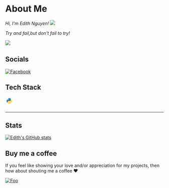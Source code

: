 # About Me
*Hi, I'm Edith Nguyen!* <img src="https://media.giphy.com/media/hvRJCLFzcasrR4ia7z/giphy.gif" width="25px">

*Try and fail,but don't fail to try!*

![](https://komarev.com/ghpvc/?username=nedsion&label=Visitors+Count&color=brightgreen)

## Socials
[![Facebook](https://img.shields.io/badge/Facebook-%231877F2.svg?logo=Facebook&logoColor=white)](https://www.facebook.com/nedsion/) 

## Tech Stack

<img align="left" alt="Python" width="26px" src="https://raw.githubusercontent.com/github/explore/80688e429a7d4ef2fca1e82350fe8e3517d3494d/topics/python/python.png" />
<br />
<br />

---

## Stats
[![Edith's GitHub stats](https://github-readme-stats.vercel.app/api?username=nedsion)](https://github.com/nedsion)

## Buy me a coffee 
If you feel like showing your love and/or appreciation for my projects, then how about shouting me a coffee ❤

[![Foo](https://camo.githubusercontent.com/c3f856bacd5b09669157ed4774f80fb9d8622dd45ce8fdf2990d3552db99bd27/68747470733a2f2f7777772e6275796d6561636f666665652e636f6d2f6173736574732f696d672f637573746f6d5f696d616765732f6f72616e67655f696d672e706e67)](https://www.buymeacoffee.com/nedsion)
